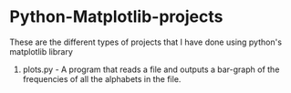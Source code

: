 # Python-Matplotlib-projects


These are the different types of projects that I have done using python's matplotlib library

1. plots.py -  A program that reads a file and outputs a bar-graph of the frequencies of all the alphabets in the file.
